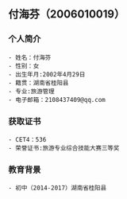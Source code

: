 ## 付海芬（2006010019）



### 个人简介


```个人简介
- 姓名：付海芬
- 性别：女
- 出生年月:2002年4月29日
- 籍贯：湖南省桂阳县
- 专业:旅游管理
- 电子邮箱：2108437409@qq.com
```


### 获取证书


```获取证书
- CET4：536
- 荣誉证书:旅游专业综合技能大赛三等奖
```


### 教育背景


```教育背景
- 初中（2014-2017）湖南省桂阳县
